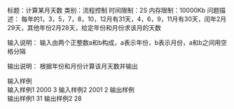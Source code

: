 标题：计算某月天数
类别：流程控制	
时间限制：2S
内存限制：10000Kb
问题描述：
每年的1，3，5，7，8，10，12月有31天，4，6，9，11月有30天，闰年2月29天，其他年份2月28天，给定年份和月份求该月的天数

输入说明：
输入由两个正整数a和b构成，a表示年份，b表示月份，a和b之间用空格分隔

输出说明：
根据年份和月份计算该月天数并输出

输入样例	
输入样例1
2000 3
输入样例2
2001 2
输出样例	
输出样例1
31
输出样例2
28

